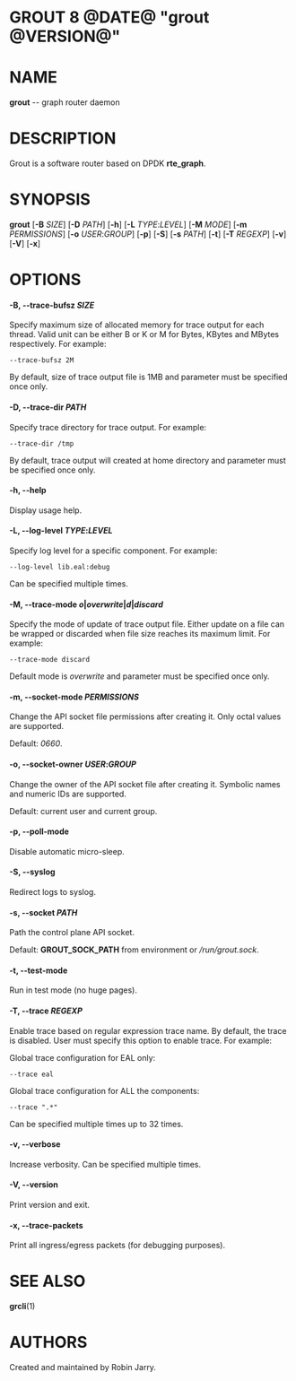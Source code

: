 GROUT 8 @DATE@ "grout @VERSION@"
================================

# NAME

**grout** -- graph router daemon

# DESCRIPTION

Grout is a software router based on DPDK __rte_graph__.

# SYNOPSIS

**grout**
[**-B** _SIZE_]
[**-D** _PATH_]
[**-h**]
[**-L** _TYPE_:_LEVEL_]
[**-M** _MODE_]
[**-m** _PERMISSIONS_]
[**-o** _USER_:_GROUP_]
[**-p**]
[**-S**]
[**-s** _PATH_]
[**-t**]
[**-T** _REGEXP_]
[**-v**]
[**-V**]
[**-x**]

# OPTIONS

#### **-B**, **--trace-bufsz** _SIZE_

Specify maximum size of allocated memory for trace output for each thread.
Valid unit can be either B or K or M for Bytes, KBytes and MBytes respectively.
For example:

```
--trace-bufsz 2M
```

By default, size of trace output file is 1MB and parameter must be
specified once only.

#### **-D**, **--trace-dir** _PATH_

Specify trace directory for trace output. For example:

```
--trace-dir /tmp
```

By default, trace output will created at home directory and parameter must be
specified once only.

#### **-h**, **--help**

Display usage help.

#### **-L**, **--log-level** _TYPE_:_LEVEL_

Specify log level for a specific component. For example:

```
--log-level lib.eal:debug
```

Can be specified multiple times.

#### **-M**, **--trace-mode** _o_|_overwrite_|_d_|_discard_

Specify the mode of update of trace output file. Either update on a file can be
wrapped or discarded when file size reaches its maximum limit. For example:

```
--trace-mode discard
```

Default mode is _overwrite_ and parameter must be specified once only.

#### **-m**, **--socket-mode** _PERMISSIONS_

Change the API socket file permissions after creating it. Only octal values are
supported.

Default: _0660_.

#### **-o**, **--socket-owner** _USER_:_GROUP_

Change the owner of the API socket file after creating it. Symbolic names and
numeric IDs are supported.

Default: current user and current group.

#### **-p**, **--poll-mode**

Disable automatic micro-sleep.

#### **-S**, **--syslog**

Redirect logs to syslog.

#### **-s**, **--socket** _PATH_

Path the control plane API socket.

Default: **GROUT_SOCK_PATH** from environment or _/run/grout.sock_.

#### **-t**, **--test-mode**

Run in test mode (no huge pages).

#### **-T**, **--trace** _REGEXP_

Enable trace based on regular expression trace name. By default, the trace is
disabled. User must specify this option to enable trace. For example:

Global trace configuration for EAL only:

```
--trace eal
```

Global trace configuration for ALL the components:

```
--trace ".*"
```

Can be specified multiple times up to 32 times.

#### **-v**, **--verbose**

Increase verbosity. Can be specified multiple times.

#### **-V**, **--version**

Print version and exit.

#### **-x**, **--trace-packets**

Print all ingress/egress packets (for debugging purposes).

# SEE ALSO

**grcli**(1)

# AUTHORS

Created and maintained by Robin Jarry.
